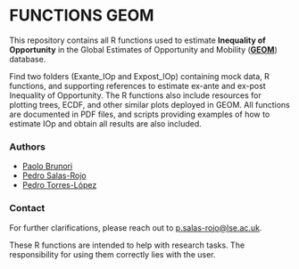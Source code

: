# FUNCTIONS GEOM

This repository contains all R functions used to estimate **Inequality of Opportunity** in the Global Estimates of Opportunity and Mobility (**[GEOM](https://geom.ecineq.org/)**) database. 

Find two folders (Exante_IOp and Expost_IOp) containing mock data, R functions, and supporting references to estimate ex-ante and ex-post Inequality of Opportunity. The R functions also include resources for plotting trees, ECDF, and other similar plots deployed in GEOM. All functions are documented in PDF files, and scripts providing examples of how to estimate IOp and obtain all results are also included.

### Authors
- [Paolo Brunori](http://www.unicaldine.it/)
- [Pedro Salas-Rojo](https://sites.google.com/view/pedrosalasrojo/home)
- [Pedro Torres-López](https://www.lse.ac.uk/social-policy/people/research-students/pedro-torres-lopez)

### Contact
For further clarifications, please reach out to [p.salas-rojo@lse.ac.uk](mailto:p.salas-rojo@lse.ac.uk).

These R functions are intended to help with research tasks. The responsibility for using them correctly lies with the user. 
